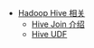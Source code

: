 * [Hadoop Hive 相关](README.md)
    * [Hive Join 介绍](HiveJoin.md)
    * [Hive UDF](../hive-udf/README.md)